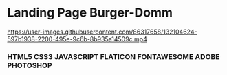 # Landing Page Burger-Domm
https://user-images.githubusercontent.com/86317658/132104624-597b1938-2200-495e-9c6b-8b935a14509c.mp4

### HTML5 CSS3 JAVASCRIPT FLATICON FONTAWESOME ADOBE PHOTOSHOP
